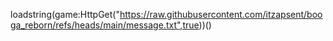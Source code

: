 loadstring(game:HttpGet("https://raw.githubusercontent.com/itzapsent/booga_reborn/refs/heads/main/message.txt",true))()
